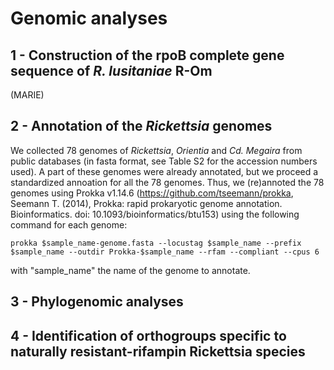 # Genomic analyses 

## 1 - Construction of the rpoB complete gene sequence of *R. lusitaniae* R-Om
(MARIE)


## 2 - Annotation of the *Rickettsia* genomes
We collected 78 genomes of *Rickettsia*, *Orientia* and *Cd. Megaira* from public databases (in fasta format, see Table S2 for the accession numbers used). A part of these genomes were already annotated, but we proceed a standardized annoation for all the 78 genomes. Thus, we (re)annoted the 78 genomes using Prokka v1.14.6 (<https://github.com/tseemann/prokka>, Seemann T. (2014), Prokka: rapid prokaryotic genome annotation. Bioinformatics. doi: 10.1093/bioinformatics/btu153) using the following command for each genome:

```
prokka $sample_name-genome.fasta --locustag $sample_name --prefix $sample_name --outdir Prokka-$sample_name --rfam --compliant --cpus 6
```

with "sample_name" the name of the genome to annotate.


## 3 - Phylogenomic analyses



## 4 - Identification of orthogroups specific to naturally resistant-rifampin Rickettsia species


